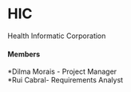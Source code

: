 # HIC
Health Informatic Corporation

#### Members
*Dilma Morais - Project Manager  
*Rui Cabral- Requirements Analyst
